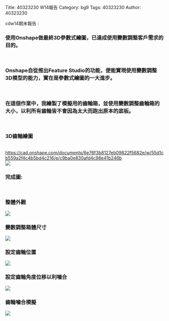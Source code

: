 Title: 40323230 W14報告
Category: bg9
Tags: 40323230
Author: 40323230

cdw14期末報告 :  
<!-- PELICAN_END_SUMMARY -->
<h3>使用Onshape做最終3D參數式繪圖，已達成使用變數調整客戶需求的目的。</h3>
<br/>
<h3>Onshape自從推出Feature Studio的功能，便能實現使用變數調整3D模型的能力，實在是參數式繪圖的一大進步。</h3>
<br/>
<h3>在這個作業中，我繪製了模擬用的齒輪箱，並使用變數調整齒輪箱的大小，以利所有齒輪皆不會因為太大而跑出原本的底板。</h3>
<br/>
<h3>3D齒輪繪圖</h3>
<br/>
<a href="https://cad.onshape.com/documents/6e76f3b8127eb09822f5682e/w/55d1cb559a2f4c4b5bd4c216/e/c9ba0e830afd4c98e41b246b">https://cad.onshape.com/documents/6e76f3b8127eb09822f5682e/w/55d1cb559a2f4c4b5bd4c216/e/c9ba0e830afd4c98e41b246b</a>
<br/>
<img src="http://i.imgur.com/NJBS7w5.jpg">
<br/>
<h3>完成圖:</h3>
<br/>
<h3>整體外觀</h3>
<img src="http://i.imgur.com/OBoC4Yl.jpg">
<br/>
<h3>變數調整箱體尺寸</h3>
<img src="http://i.imgur.com/FcucF4I.jpg">
<br/>
<h3>設定齒輪位置</h3>
<img src="http://i.imgur.com/em8KVXO.jpg">
<br/>
<h3>設定齒輪角度位移以利嚙合</h3>
<img src="http://i.imgur.com/y7KOs4Y.jpg">
<br/>
<h3>齒輪嚙合模擬</h3>
<img src="http://i.imgur.com/0b3qjd5.jpg">